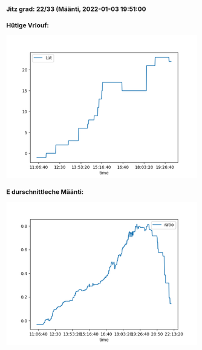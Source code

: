 ### Jitz grad: 22/33 (Määnti, 2022-01-03 19:51:00

### Hütige Vrlouf:
![Graph](Today.png)

### E durschnittleche Määnti:
![Graph](Määnti.png)